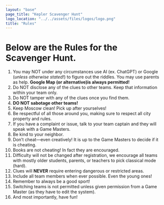 ```yaml
---
layout: "base"
page_title: "Kepler Scavenger Hunt"
logo_location: "../../assets/files/logos/logo.png"
title: "Rules"
---
```



  # Below are the Rules for the Scavenger Hunt. 

  1. You may NOT under any circumstances use AI (ex. ChatGPT) or Google (*unless otherwise stated!*) to figure out the riddles. You may use parents as help. **Google Map (or alternative)is always permitted!** 
  2. Do NOT disclose any of the clues to other teams. Keep that information within your team only. 
  3. Do NOT tamper with any of the clues once you find them. 
  4. **DO NOT sabotage other teams!**
  5. Keep Moscow clean! Pick up after yourselves!
  6. Be respectful of all those around you, making sure to respect all city property and rules. 
  7. If you have a complaint or issue, talk to your team captain and they will speak with a Game Masters. 
  8. Be kind to your neighbor.
  9. Don’t cheat—even creatively! It is up to the Game Masters to decide if it is cheating. 
  10. Books are not cheating! In fact they are encouraged. 
  11. Difficulty will not be changed after registration, we encourage all teams with mostly older students, parents, or teachers to pick classical mode (hard).
  12. Clues will **NEVER** require entering dangerous or restricted areas.
  13. Include all team members when ever possible. Even the young ones!
  14. Remember to always be a good sport!
  15. Switching teams is not permitted unless given permission from a Game Master (as they have to edit the system). 
  16. And most importantly, have fun!
  


